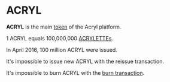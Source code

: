 # ACRYL

**ACRYL** is the main [token](/blockchain/token.md) of the Acryl platform.

1 ACRYL equals 100,000,000 [ACRYLETTEs](/blockchain/token/acrylette.md).

In April 2016, 100 million ACRYL were issued.

It's impossible to issue new ACRYL with the reissue transaction.

It's impossible to burn ACRYL with the [burn transaction](/blockchain/transaction-type/burn-transaction.md).
